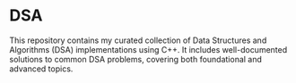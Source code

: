 # DSA
This repository contains my curated collection of Data Structures and Algorithms (DSA) implementations using C++. It includes well-documented solutions to common DSA problems, covering both foundational and advanced topics.
